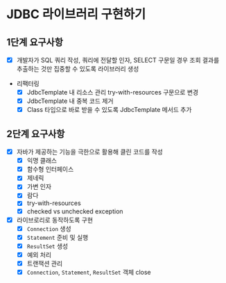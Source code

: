 # JDBC 라이브러리 구현하기

## 1단계 요구사항

- [x] 개발자가 SQL 쿼리 작성, 쿼리에 전달할 인자, SELECT 구문일 경우 조회 결과를 추출하는 것만 집중할 수 있도록 라이브러리 생성
- 리팩터링
    - [x] JdbcTemplate 내 리소스 관리 try-with-resources 구문으로 변경
    - [x] JdbcTemplate 내 중복 코드 제거
    - [x] Class 타입으로 바로 받을 수 있도록 JdbcTemplate 메서드 추가

## 2단계 요구사항

- [x] 자바가 제공하는 기능을 극한으로 활용해 클린 코드를 작성
    - [x] 익명 클래스
    - [x] 함수형 인터페이스
    - [x] 제네릭
    - [x] 가변 인자
    - [x] 람다
    - [x] try-with-resources
    - [x] checked vs unchecked exception
- [x] 라이브로리로 동작하도록 구현
    - [x] `Connection` 생성
    - [x] `Statement` 준비 및 실행
    - [x] `ResultSet` 생성
    - [x] 예외 처리
    - [x] 트랜잭션 관리
    - [x] `Connection`, `Statement`, `ResultSet` 객체 close 	
